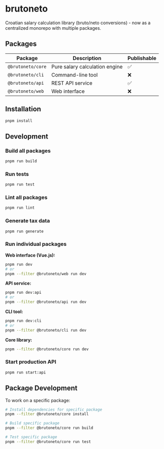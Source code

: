 # brutoneto

Croatian salary calculation library (bruto/neto conversions) - now as a centralized monorepo with multiple packages.

## Packages

| Package | Description | Publishable |
|---------|-------------|-------------|
| `@brutoneto/core` | Pure salary calculation engine | ✅ |
| `@brutoneto/cli` | Command-line tool | ❌ |
| `@brutoneto/api` | REST API service | ✅ |
| `@brutoneto/web` | Web interface | ❌ |

## Installation

```bash
pnpm install
```

## Development

### Build all packages
```bash
pnpm run build
```

### Run tests
```bash
pnpm run test
```

### Lint all packages
```bash
pnpm run lint
```

### Generate tax data
```bash
pnpm run generate
```

### Run individual packages

**Web interface (Vue.js):**
```bash
pnpm run dev
# or
pnpm --filter @brutoneto/web run dev
```

**API service:**
```bash
pnpm run dev:api
# or
pnpm --filter @brutoneto/api run dev
```

**CLI tool:**
```bash
pnpm run dev:cli
# or
pnpm --filter @brutoneto/cli run dev
```

**Core library:**
```bash
pnpm --filter @brutoneto/core run dev
```

### Start production API
```bash
pnpm run start:api
```

## Package Development

To work on a specific package:

```bash
# Install dependencies for specific package
pnpm --filter @brutoneto/core install

# Build specific package
pnpm --filter @brutoneto/core run build

# Test specific package
pnpm --filter @brutoneto/core run test
```
